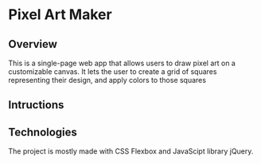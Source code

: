 # Pixel Art Maker

## Overview
This is a single-page web app that allows users to draw pixel art on a customizable canvas. It lets the user to create a grid of squares representing their design, and apply colors to those squares

## Intructions


## Technologies
The project is mostly made with CSS Flexbox and JavaScipt library jQuery. 
